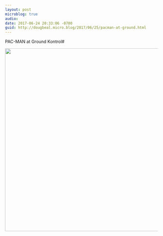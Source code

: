 ```yaml
---
layout: post
microblog: true
audio: 
date: 2017-06-24 20:33:06 -0700
guid: http://dougbeal.micro.blog/2017/06/25/pacman-at-ground.html
---
```

PAC-MAN at Ground Kontrol#

<img src="http://dougbeal.micro.blog/uploads/2017/0c48171cfc.jpg" width="600" height="600" style="height: auto" />
